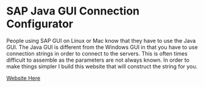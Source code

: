 # SAP Java GUI Connection Configurator

People using SAP GUI on Linux or Mac know that they have to use the Java GUI.
The Java GUI is different from the Windows GUI in that you have to use connection strings in order to connect to the servers.
This is often times difficult to assemble as the parameters are not always known.
In order to make things simpler I build this website that will construct the string for you.

[Website Here](https://kbkozlev.github.io/sap-java-connector/)